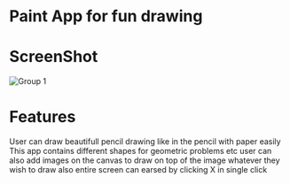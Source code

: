 # Paint App for fun drawing 

# ScreenShot 

![Group 1](https://github.com/AjayAcharya555/Paint/assets/151941074/a6233174-f041-4728-8430-0ac8504d4ec6)


# Features

 User can draw beautifull pencil drawing like in the pencil with paper easily 
 This app contains different shapes for geometric problems etc
 user can also add images on the canvas to draw on top of the image whatever they wish to draw
 also entire screen can earsed by clicking X in single click
